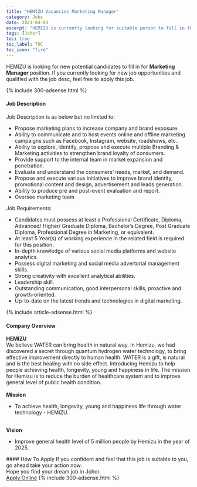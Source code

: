 ```yaml
---
title: "HEMIZU Vacancies Marketing Manager" 
category: Jobs 
date: 2021-04-04 
excerpt: "HEMIZU is currently looking for suitable person to fill in the Marketing Manager which based in Johor" 
tags: [Johor] 
toc: true 
toc_label: TOC 
toc_icon: "fire" 
--- 
```


<p>HEMIZU is looking for new potential candidates to fill in for <b>Marketing Manager</b> position. If you currently looking for new job opportunities and qualified with the job desc, feel free to apply this job.
</p>{% include 300-adsense.html %} 
<div><div><h4>Job Description</h4></div><div><div><span><div><div>Job Description is as below but no limited to:</div><ul><li>Propose marketing plans to increase company and brand exposure.</li><li>Ability to communicate and to host events online and offline marketing campaigns such as Facebook, Instagram, website, roadshows, etc..</li><li>Ability to explore, identify, propose and execute multiple Branding &amp; Marketing activities to strengthen brand loyalty of consumers.</li><li>Provide support to the internal team in market expansion and penetration.</li><li>Evaluate and understand the consumers&#8217; needs, market, and demand.</li><li>Propose and execute various initiatives to improve brand identity, promotional content and design, advertisement and leads generation.</li><li>Ability to produce pre and post-event evaluation and report.</li><li>Oversee marketing team</li></ul><div>Job Requirements:</div><ul><li>Candidates must possess at least a Professional Certificate, Diploma, Advanced/ Higher/ Graduate Diploma, Bachelor&#8217;s Degree, Post Graduate Diploma, Professional Degree in Marketing, or equivalent.</li><li>At least 5 Year(s) of working experience in the related field is required for this position.</li><li>In-depth knowledge of various social media platforms and website analytics.</li><li>Possess digital marketing and social media advertorial management skills.</li><li>Strong creativity with excellent analytical abilities.</li><li>Leadership skill.</li><li>Outstanding communication, good interpersonal skills, proactive and growth-oriented.</li><li>Up-to-date on the latest trends and technologies in digital marketing.</li></ul></div></span></div></div></div> 
{% include article-adsense.html %} 
<div><div><h4>Company Overview</h4></div><div><div><span><div><div>
<strong>HEMIZU</strong></div>
<div>
	We believe WATER can bring health in natural way. In Hemizu, we had discovered a secret through quantum hydrogen water technology, to bring effective improvement directly to human health. WATER is a gift, is natural and is the best healing with no side effect. Introducing Hemizu to help people achieving health, longevity, young and happiness in life. The mission for Hemizu is to reduce the burden of healthcare system and to improve general level of public health condition.</div>
<div>
<br>
<strong>Mission</strong></div>
<ul>
<li>
		To achieve health, longevity, young and happiness life through water technology - HEMIZU.</li>
</ul>
<div>
<br>
<strong>Vision</strong></div>
<ul>
<li>
		Improve general health level of 5 million people by Hemizu in the year of 2025.</li>
</ul></div></span></div></div></div> 
#### How To Apply 
If you confident and feel that this job is suitable to you, go ahead take your action now. <br/> 
Hope you find your dream job in Johor. <br/> 
<a href="https://www.jobstreet.com.my/en/job/marketing-manager-4518778?jobId=jobstreet-my-job-4518778&" class="btn btn--info" target="_blank" rel="nofollow noopenner">Apply Online</a> 
{% include 300-adsense.html %} 